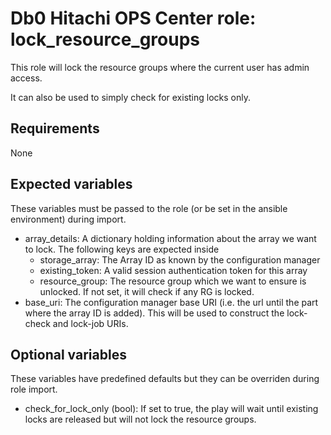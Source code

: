 # Db0 Hitachi OPS Center role: lock_resource_groups

This role will lock the resource groups where the current user has admin access. 

It can also be used to simply check for existing locks only.

## Requirements 

None

## Expected variables

These variables must be passed to the role (or be set in the ansible environment) during import.

* array_details: A dictionary holding information about the array we want to lock. The following keys are expected inside
   * storage_array: The Array ID as known by the configuration manager
	* existing_token: A valid session authentication token for this array
	* resource_group: The resource group which we want to ensure is unlocked. If not set, it will check if any RG is locked.
* base_uri: The configuration manager base URI (i.e. the url until the part where the array ID is added). This will be used to construct the lock-check and lock-job URIs.

## Optional variables

These variables have predefined defaults but they can be overriden during role import.

* check_for_lock_only (bool): If set to true, the play will wait until existing locks are released but will not lock the resource groups.

